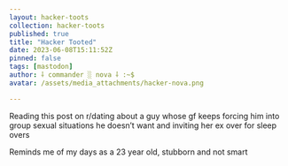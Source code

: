 ```yaml
---
layout: hacker-toots
collection: hacker-toots
published: true
title: "Hacker Tooted"
date: 2023-06-08T15:11:52Z
pinned: false
tags: [mastodon]
author: ⸸ commander ░ nova ⸸ :~$
avatar: /assets/media_attachments/hacker-nova.png

---
```


<p>Reading this post on r/dating about a guy whose gf keeps forcing him into group sexual situations he doesn’t want and inviting her ex over for sleep overs</p><p>Reminds me of my days as a 23 year old, stubborn and not smart</p>


